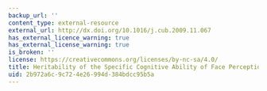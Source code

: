 ```yaml
---
backup_url: ''
content_type: external-resource
external_url: http://dx.doi.org/10.1016/j.cub.2009.11.067
has_external_licence_warning: true
has_external_license_warning: true
is_broken: ''
license: https://creativecommons.org/licenses/by-nc-sa/4.0/
title: Heritability of the Specific Cognitive Ability of Face Perception
uid: 2b972a6c-9c72-4e26-994d-384bdcc95b5a
---
```

